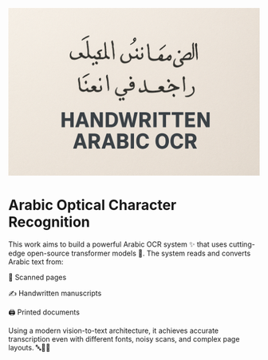 ![Local Image](Teaser.png)
# Arabic Optical Character Recognition
This work aims to build a powerful Arabic OCR system ✨ that uses cutting-edge open-source transformer models 🤖. The system reads and converts Arabic text from:

📄 Scanned pages

✍️ Handwritten manuscripts

🖨️ Printed documents

Using a modern vision-to-text architecture, it achieves accurate transcription even with different fonts, noisy scans, and complex page layouts. 🔤🧠💡
